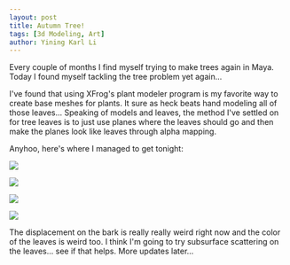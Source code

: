 ```yaml
---
layout: post
title: Autumn Tree!
tags: [3d Modeling, Art]
author: Yining Karl Li
---
```


Every couple of months I find myself trying to make trees again in Maya. Today I found myself tackling the tree problem yet again...

I've found that using XFrog's plant modeler program is my favorite way to create base meshes for plants. It sure as heck beats hand modeling all of those leaves... Speaking of models and leaves, the method I've settled on for tree leaves is to just use planes where the leaves should go and then make the planes look like leaves through alpha mapping.

Anyhoo, here's where I managed to get tonight:

[![]({{site.url}}/content/images/2011/Mar/treetest2.png)]({{site.url}}/content/images/2011/Mar/treetest2.png)

[![]({{site.url}}/content/images/2011/Mar/treetest1.png)]({{site.url}}/content/images/2011/Mar/treetest1.png)

[![]({{site.url}}/content/images/2011/Mar/treetest3.png)]({{site.url}}/content/images/2011/Mar/treetest3.png)

[![]({{site.url}}/content/images/2011/Mar/treetest4.png)]({{site.url}}/content/images/2011/Mar/treetest4.png)

The displacement on the bark is really really weird right now and the color of the leaves is weird too. I think I'm going to try subsurface scattering on the leaves... see if that helps. More updates later...
